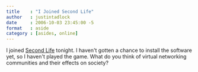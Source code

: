 ```yaml
---
title    : "I Joined Second Life"
author   : justintadlock
date     : 2006-10-03 23:45:00 -5
format   : aside
category : [asides, online]
---
```


I joined <a href="http://secondlife.com" title="Second Life: Your World. Your Imagination" rel="external"> Second Life</a> tonight.  I haven't gotten a chance to install the software yet, so I haven't played the game.  What do you think of virtual networking communities and their effects on society?
